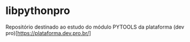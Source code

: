 # libpythonpro
Repositório destinado ao estudo do módulo PYTOOLS da plataforma (dev pro)[https://plataforma.dev.pro.br/]
